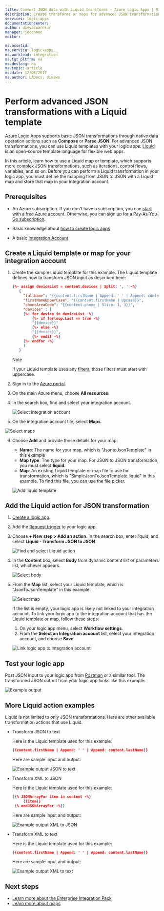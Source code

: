 ```yaml
---
title: Convert JSON data with Liquid transforms - Azure Logic Apps | Microsoft Docs
description: Create transforms or maps for advanced JSON transformations using Logic Apps and Liquid template.
services: logic-apps
documentationcenter: 
author: divyaswarnkar
manager: jeconnoc
editor: 

ms.assetid: 
ms.service: logic-apps
ms.workload: integration
ms.tgt_pltfrm: na
ms.devlang: na
ms.topic: article
ms.date: 12/05/2017
ms.author: LADocs; divswa
---
```


# Perform advanced JSON transformations with a Liquid template

Azure Logic Apps supports basic JSON transformations through 
native data operation actions such as **Compose** or **Parse JSON**. 
For advanced JSON transformations, you can use Liquid templates with your logic apps. 
[Liquid](https://shopify.github.io/liquid/) is an open-source template language for flexible web apps.
 
In this article, learn how to use a Liquid map or template, 
which supports more complex JSON transformations, 
such as iterations, control flows, variables, and so on. 
Before you can perform a Liquid transformation in your logic app, 
you must define the mapping from JSON to JSON with a Liquid map 
and store that map in your integration account.

## Prerequisites

* An Azure subscription. If you don't have a subscription, you can 
[start with a free Azure account](https://azure.microsoft.com/free/). 
Otherwise, you can [sign up for a Pay-As-You-Go subscription](https://azure.microsoft.com/pricing/purchase-options/).

* Basic knowledge about [how to create logic apps](../logic-apps/quickstart-create-first-logic-app-workflow.md)

* A basic [Integration Account](logic-apps-enterprise-integration-create-integration-account.md)


## Create a Liquid template or map for your integration account

1. Create the sample Liquid template for this example. 
The Liquid template defines how to transform JSON input as described here:

   ``` json
   {%- assign deviceList = content.devices | Split: ', ' -%}
      {
        "fullName": "{{content.firstName | Append: ' ' | Append: content.lastName}}",
        "firstNameUpperCase": "{{content.firstName | Upcase}}",
        "phoneAreaCode": "{{content.phone | Slice: 1, 3}}",
        "devices" : [
        {%- for device in deviceList -%}
            {%- if forloop.Last == true -%}
            "{{device}}"
            {%- else -%}
            "{{device}}",
            {%- endif -%}
        {%- endfor -%}
        ]
      }
   ```
   > [!NOTE]
   > If your Liquid template uses any 
   > [filters](https://shopify.github.io/liquid/basics/introduction/#filters), 
   > those filters must start with uppercase. 

2. Sign in to the [Azure portal](https://portal.azure.com).

3. On the main Azure menu, choose **All resources**. 

4. In the search box, find and select your integration account.

   ![Select integration account](./media/logic-apps-enterprise-integration-liquid-transform/select-integration-account.png)

5.  On the integration account tile, select **Maps**.

   ![Select maps](./media/logic-apps-enterprise-integration-liquid-transform/add-maps.png)

6. Choose **Add** and provide these details for your map:

   * **Name**: The name for your map, which is "JsontoJsonTemplate" in this example
   * **Map type**: The type for your map. For JSON to JSON transformation, you must select **liquid**.
   * **Map**: An existing Liquid template or map file to use for transformation, 
   which is "SimpleJsonToJsonTemplate.liquid" in this example. To find this file, you can use the file picker.

   ![Add liquid template](./media/logic-apps-enterprise-integration-liquid-transform/add-liquid-template.png)
    
## Add the Liquid action for JSON transformation

1. [Create a logic app](../logic-apps/quickstart-create-first-logic-app-workflow.md).

2. Add the [Request trigger](../connectors/connectors-native-reqres.md#use-the-http-request-trigger) to your logic app.

3. Choose **+ New step > Add an action**. In the search box, enter *liquid*, 
and select **Liquid - Transform JSON to JSON**.

   ![Find and select Liquid action](./media/logic-apps-enterprise-integration-liquid-transform/search-action-liquid.png)

4. In the **Content** box, select **Body** from dynamic content list or parameters list, whichever appears.
  
   ![Select body](./media/logic-apps-enterprise-integration-liquid-transform/select-body.png)
 
5. From the **Map** list, select your Liquid template, which is "JsonToJsonTemplate" in this example.

   ![Select map](./media/logic-apps-enterprise-integration-liquid-transform/select-map.png)

   If the list is empty, your logic app is likely not linked to your integration account. 
   To link your logic app to the integration account that has the Liquid template or map, 
   follow these steps:

   1. On your logic app menu, select **Workflow settings**.
   2. From the **Select an Integration account** list, 
   select your integration account, and choose **Save**.

   ![Link logic app to integration account](./media/logic-apps-enterprise-integration-liquid-transform/link-integration-account.png)

## Test your logic app

Post JSON input to your logic app from [Postman](https://www.getpostman.com/postman) or a similar tool. 
The transformed JSON output from your logic app looks like this example:
  
![Example output](./media/logic-apps-enterprise-integration-liquid-transform/example-output-jsontojson.png)

## More Liquid action examples
Liquid is not limited to only JSON transformations. Here are other available transformation actions that use Liquid.

* Transform JSON to text
  
  Here is the Liquid template used for this example:
   
   ``` json
   {{content.firstName | Append: ' ' | Append: content.lastName}}
   ```
   Here are sample input and output:
  
   ![Example output JSON to text](./media/logic-apps-enterprise-integration-liquid-transform/example-output-jsontotext.png)

* Transform XML to JSON
  
  Here is the Liquid template used for this example:
   
   ``` json
   [{% JSONArrayFor item in content -%}
        {{item}}
    {% endJSONArrayFor -%}]
   ```
   Here are sample input and output:

   ![Example output XML to JSON](./media/logic-apps-enterprise-integration-liquid-transform/example-output-xmltojson.png)

* Transform XML to text
  
  Here is the Liquid template used for this example:

   ``` json
   {{content.firstName | Append: ' ' | Append: content.lastName}}
   ```

   Here are sample input and output:

   ![Example output XML to text](./media/logic-apps-enterprise-integration-liquid-transform/example-output-xmltotext.png)

## Next steps

* [Learn more about the Enterprise Integration Pack](../logic-apps/logic-apps-enterprise-integration-overview.md "Learn about Enterprise Integration Pack")  
* [Learn more about maps](../logic-apps/logic-apps-enterprise-integration-maps.md "Learn about enterprise integration maps")  

